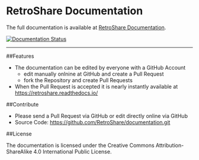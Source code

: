 # RetroShare Documentation

The full documentation is available at [RetroShare Documentation](https://retroshare.readthedocs.io/).

[![Documentation Status](https://readthedocs.org/projects/retroshare/badge/?version=latest)](http://retroshare.readthedocs.io/en/latest/?badge=latest)

---

##Features

- The documentation can be edited by everyone with a GitHub Account
  - edit manually onlnine at GitHub and create a Pull Request
  - fork the Repository and create Pull Requests
- When the Pull Request is accepted it is nearly instantly available at https://retroshare.readthedocs.io/

##Contribute

- Please send a Pull Request via GitHub or edit directly online via GitHub
- Source Code: https://github.com/RetroShare/documentation.git

##License

The documentation is licensed under the Creative Commons Attribution-ShareAlike 4.0 International Public License.

